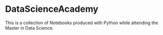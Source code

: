 # DataScienceAcademy
This is a collection of Notebooks produced with Python while attending the Master in Data Science.
